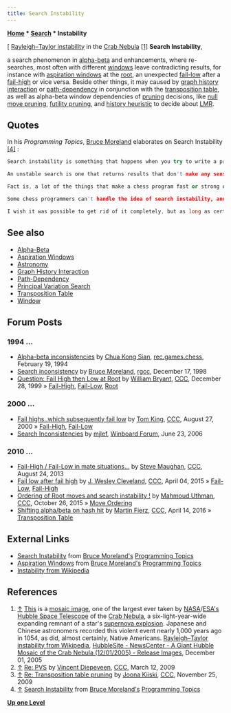 ```yaml
---
title: Search Instability
---
```

**[Home](Home "Home") \* [Search](Search "Search") \* Instability**



[ [Rayleigh–Taylor instability](https://en.wikipedia.org/wiki/Rayleigh%E2%80%93Taylor_instability) in the [Crab Nebula](https://en.wikipedia.org/wiki/Crab_Nebula) <a id="cite-note-1" href="#cite-ref-1">[1]</a>
**Search Instability**,  

a search phenomenon in [alpha-beta](Alpha-Beta "Alpha-Beta") and enhancements, where re-searches, most often with different [windows](Window "Window") leave contradicting results, for instance with [aspiration windows](Aspiration_Windows "Aspiration Windows") at the [root](Root "Root"), an unexpected [fail-low](Fail-Low "Fail-Low") after a [fail-high](Fail-High "Fail-High") or vice versa. Beside other things, it may caused by [graph history interaction](Graph_History_Interaction "Graph History Interaction") or [path-dependency](Path-Dependency "Path-Dependency") in conjunction with the [transposition table](Transposition_Table "Transposition Table"), as well as alpha-beta window dependencies of [pruning](Pruning "Pruning") decisions, like [null move pruning](Null_Move_Pruning "Null Move Pruning"), [futility pruning](Futility_Pruning "Futility Pruning"), and [history heuristic](History_Heuristic "History Heuristic") to decide about [LMR](Late_Move_Reductions "Late Move Reductions"). 



## Quotes


In his *Programming Topics*, [Bruce Moreland](Bruce_Moreland "Bruce Moreland") elaborates on Search Instability <a id="cite-note-4" href="#cite-ref-4">[4]</a> :




```C++
Search instability is something that happens when you try to write a program that is strong, as opposed to one that is perfect. There are many causes of instability, and I will discuss how various search enhancements can lead to instability, when I discuss those enhancements. A few other search techniques must take into account the possibility of instability.

```


```C++
An unstable search is one that returns results that don't make any sense. You have an alpha-beta window of (5, 25) and fail high. So you re-search with (24, INFINITY) and fail low. This shouldn't happen, because the fail-high indicated very clearly that the score should be 25 or better. How can you fail low?

```


```C++
Fact is, a lot of the things that make a chess program fast or strong do sleazy things that result in searches returning slightly different values when called with different windows, and if you aren't expecting the values you get, you can crash or have a bug that might make your program play a dumb move.

```


```C++
Some chess programmers can't handle the idea of search instability, and they are willing to let very good search techniques go in order to avoid it, or in order to think that they are avoiding it.

```


```C++
I wish it was possible to get rid of it completely, but as long as certain very basic techniques are used, it will be a problem. I think that the solution is to defend against crashes and bad behavior, then try to put it out of your mind. 

```

## See also


* [Alpha-Beta](Alpha-Beta "Alpha-Beta")
* [Aspiration Windows](Aspiration_Windows "Aspiration Windows")
* [Astronomy](Category:Astronomy "Category:Astronomy")
* [Graph History Interaction](Graph_History_Interaction "Graph History Interaction")
* [Path-Dependency](Path-Dependency "Path-Dependency")
* [Principal Variation Search](Principal_Variation_Search "Principal Variation Search")
* [Transposition Table](Transposition_Table "Transposition Table")
* [Window](Window "Window")


## Forum Posts


### 1994 ...


* [Alpha-beta inconsistencies](http://groups.google.com/group/rec.games.chess/browse_frm/thread/b5f847cde3d26fd6) by [Chua Kong Sian](Chua_Kong_Sian "Chua Kong Sian"), [rec.games.chess](Computer_Chess_Forums "Computer Chess Forums"), February 19, 1994
* [Search inconsistency](http://groups.google.com/group/rec.games.chess.computer/browse_frm/thread/2f916d80413c656f) by [Bruce Moreland](Bruce_Moreland "Bruce Moreland"), [rgcc](Computer_Chess_Forums "Computer Chess Forums"), December 17, 1998
* [Question: Fail High then Low at Root](https://www.stmintz.com/ccc/index.php?id=84651) by [William Bryant](William_Bryant "William Bryant"), [CCC](CCC "CCC"), December 28, 1999 » [Fail-High](Fail-High "Fail-High"), [Fail-Low](Fail-Low "Fail-Low"), [Root](Root "Root")


### 2000 ...


* [Fail highs..which subsequently fail low](https://www.stmintz.com/ccc/index.php?id=126878) by [Tom King](Tom_King "Tom King"), [CCC](CCC "CCC"), August 27, 2000 » [Fail-High](Fail-High "Fail-High"), [Fail-Low](Fail-Low "Fail-Low")
* [Search Inconsistencies](http://www.open-aurec.com/wbforum/viewtopic.php?f=4&t=5072) by [mjlef](Mark_Lefler "Mark Lefler"), [Winboard Forum](Computer_Chess_Forums "Computer Chess Forums"), June 23, 2006


### 2010 ...


* [Fail-High / Fail-Low in mate situations...](http://www.talkchess.com/forum/viewtopic.php?t=49081) by [Steve Maughan](Steve_Maughan "Steve Maughan"), [CCC](CCC "CCC"), August 24, 2013
* [Fail low after fail high](http://www.talkchess.com/forum/viewtopic.php?t=55889) by [J. Wesley Cleveland](index.php?title=J._Wesley_Cleveland&action=edit&redlink=1 "J. Wesley Cleveland (page does not exist)"), [CCC](CCC "CCC"), April 04, 2015 » [Fail-Low](Fail-Low "Fail-Low"), [Fail-High](Fail-High "Fail-High")
* [Ordering of Root moves and search instability !](http://www.talkchess.com/forum/viewtopic.php?t=58055) by [Mahmoud Uthman](index.php?title=Mahmoud_Uthman&action=edit&redlink=1 "Mahmoud Uthman (page does not exist)"), [CCC](CCC "CCC"), October 26, 2015 » [Move Ordering](Move_Ordering "Move Ordering")
* [Shifting alpha/beta on hash hit](http://www.talkchess.com/forum/viewtopic.php?t=59856) by [Martin Fierz](Martin_Fierz "Martin Fierz"), [CCC](CCC "CCC"), April 14, 2016 » [Transposition Table](Transposition_Table "Transposition Table")


## External Links


* [Search Instability](http://web.archive.org/web/20070704214238/www.seanet.com/%7Ebrucemo/topics/instability.htm) from [Bruce Moreland's](Bruce_Moreland "Bruce Moreland") [Programming Topics](http://web.archive.org/web/20070811182741/www.seanet.com/%7Ebrucemo/topics/topics.htm)
* [Aspiration Windows](http://web.archive.org/web/20070705134903/www.seanet.com/%7Ebrucemo/topics/aspiration.htm) from [Bruce Moreland's](Bruce_Moreland "Bruce Moreland") [Programming Topics](http://web.archive.org/web/20070811182741/www.seanet.com/%7Ebrucemo/topics/topics.htm)
* [Instability from Wikipedia](https://en.wikipedia.org/wiki/Instability)


## References


 1. <a id="cite-ref-1" href="#cite-note-1">↑</a> [This](https://en.wikipedia.org/wiki/File:Crab_Nebula.jpg) is a [mosaic image](https://en.wikipedia.org/wiki/Photographic_mosaic), one of the largest ever taken by [NASA](https://en.wikipedia.org/wiki/NASA)/[ESA's](https://en.wikipedia.org/wiki/European_Space_Agency) [Hubble Space Telescope](https://en.wikipedia.org/wiki/Hubble_Space_Telescope) of the [Crab Nebula](https://en.wikipedia.org/wiki/Crab_Nebula), a six-light-year-wide expanding remnant of a star's [supernova explosion](https://en.wikipedia.org/wiki/Supernova). Japanese and Chinese astronomers recorded this violent event nearly 1,000 years ago in 1054, as did, almost certainly, Native Americans. [Rayleigh–Taylor instability from Wikipedia](https://en.wikipedia.org/wiki/Rayleigh%E2%80%93Taylor_instability), [HubbleSite - NewsCenter - A Giant Hubble Mosaic of the Crab Nebula (12/01/2005) - Release Images](http://hubblesite.org/newscenter/archive/releases/2005/37/image/a/), December 01, 2005 
2. <a id="cite-ref-2" href="#cite-note-2">↑</a> [Re: PVS](http://www.talkchess.com/forum/viewtopic.php?topic_view=threads&p=254862) by [Vincent Diepeveen](Vincent_Diepeveen "Vincent Diepeveen"), [CCC](CCC "CCC"), March 12, 2009
3. <a id="cite-ref-3" href="#cite-note-3">↑</a> [Re: Transposition table pruning](http://www.talkchess.com/forum/viewtopic.php?topic_view=threads&p=305236&t=30788) by [Joona Kiiski](Joona_Kiiski "Joona Kiiski"), [CCC](CCC "CCC"), November 25, 2009
4. <a id="cite-ref-4" href="#cite-note-4">↑</a> [Search Instability](http://web.archive.org/web/20070704214238/www.seanet.com/%7Ebrucemo/topics/instability.htm) from [Bruce Moreland's](Bruce_Moreland "Bruce Moreland") [Programming Topics](http://web.archive.org/web/20070811182741/www.seanet.com/%7Ebrucemo/topics/topics.htm)

**[Up one Level](Search "Search")**







 
